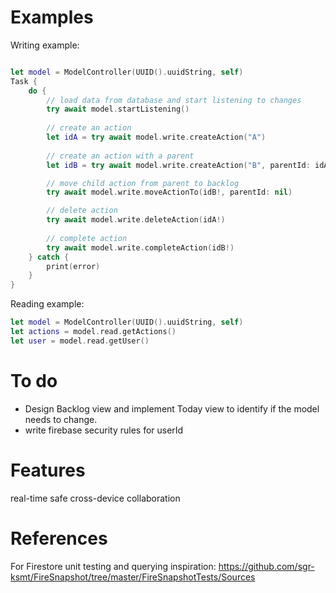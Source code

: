 
# Examples

Writing example:

```swift

let model = ModelController(UUID().uuidString, self)
Task {
    do {
        // load data from database and start listening to changes
        try await model.startListening()
        
        // create an action
        let idA = try await model.write.createAction("A")
        
        // create an action with a parent
        let idB = try await model.write.createAction("B", parentId: idA)

        // move child action from parent to backlog
        try await model.write.moveActionTo(idB!, parentId: nil)

        // delete action
        try await model.write.deleteAction(idA!)
        
        // complete action
        try await model.write.completeAction(idB!)
    } catch {
        print(error)
    }
}

```

Reading example:

```swift
let model = ModelController(UUID().uuidString, self)
let actions = model.read.getActions()
let user = model.read.getUser()
```

# To do

- Design Backlog view and implement Today view to identify if the model needs to change.
- write firebase security rules for userId


# Features

real-time safe cross-device collaboration


# References

For Firestore unit testing and querying inspiration:
    https://github.com/sgr-ksmt/FireSnapshot/tree/master/FireSnapshotTests/Sources
